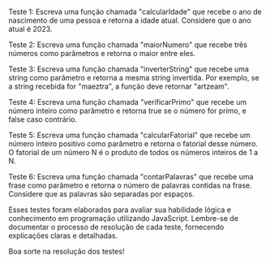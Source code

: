Teste 1:
Escreva uma função chamada "calcularIdade" que recebe o ano de nascimento de uma pessoa e retorna a idade atual. Considere que o ano atual é 2023.

Teste 2:
Escreva uma função chamada "maiorNumero" que recebe três números como parâmetros e retorna o maior entre eles.

Teste 3:
Escreva uma função chamada "inverterString" que recebe uma string como parâmetro e retorna a mesma string invertida. Por exemplo, se a string recebida for "maeztra", a função deve retornar "artzeam".

Teste 4:
Escreva uma função chamada "verificarPrimo" que recebe um número inteiro como parâmetro e retorna true se o número for primo, e false caso contrário.

Teste 5:
Escreva uma função chamada "calcularFatorial" que recebe um número inteiro positivo como parâmetro e retorna o fatorial desse número. O fatorial de um número N é o produto de todos os números inteiros de 1 a N.

Teste 6:
Escreva uma função chamada "contarPalavras" que recebe uma frase como parâmetro e retorna o número de palavras contidas na frase. Considere que as palavras são separadas por espaços.

Esses testes foram elaborados para avaliar sua habilidade lógica e conhecimento em programação utilizando JavaScript. Lembre-se de documentar o processo de resolução de cada teste, fornecendo explicações claras e detalhadas.

Boa sorte na resolução dos testes!